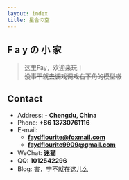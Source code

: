 ```yaml
---
layout: index
title: 星合の空
---
```


## **F a y の 小 家**

>这里Fay，欢迎来玩！<br>
>~~没事干就去调戏调戏右下角的模型嗷~~




## Contact

- Address: **- Chengdu, China**
- Phone: **+86 13730761116**
- E-mail:
  - **faydflourite@foxmail.com**
  - **faydflourite9909@gmail.com**
- WeChat: **迷猫**
- QQ: **1012542296**
- Blog: 害，宁不就在这儿么